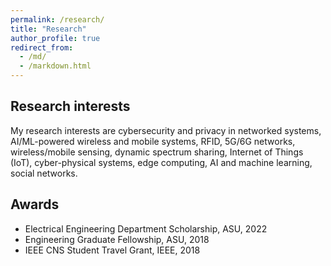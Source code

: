 ```yaml
---
permalink: /research/
title: "Research"
author_profile: true
redirect_from: 
  - /md/
  - /markdown.html
---
```


## Research interests

My research interests are cybersecurity and privacy in networked systems, AI/ML-powered wireless and mobile systems, RFID, 5G/6G networks, wireless/mobile sensing, 
dynamic spectrum sharing, Internet of Things (IoT), cyber-physical systems, edge computing, AI and machine learning, social networks.


## Awards

* Electrical Engineering Department Scholarship, ASU, 2022 
* Engineering Graduate Fellowship, ASU, 2018
* IEEE CNS Student Travel Grant, IEEE, 2018

